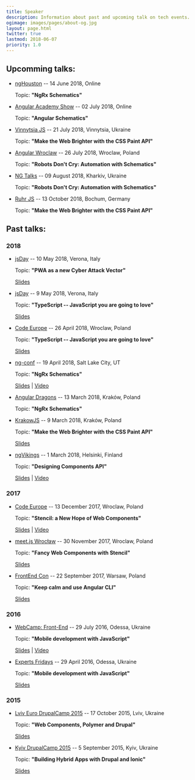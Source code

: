 ```yaml
---
title: Speaker
description: Information about past and upcoming talk on tech events.
ogimage: images/pages/about-og.jpg
layout: page.html
twitter: true
lastmod: 2018-06-07
priority: 1.0
---
```

## Upcomming talks:

- [ngHouston](https://www.meetup.com/ngHouston/) -- 14 June 2018, Online

  Topic: **"NgRx Schematics"**

- [Angular Academy Show](https://angular-academy.com/) -- 02 July 2018, Online

  Topic: **"Angular Schematics"**

- [Vinnytsia JS](http://vinnytsiajs.org/) -- 21 July 2018, Vinnytsia, Ukraine

  Topic: **"Make the Web Brighter with the CSS Paint API"**

- [Angular Wroclaw](https://www.meetup.com/AngularJS-Wrocław/) -- 26 July 2018, Wroclaw, Poland

  Topic: **"Robots Don't Cry: Automation with Schematics"**

- [NG Talks](https://ngtalks.io/) -- 09 August 2018, Kharkiv, Ukraine

  Topic: **"Robots Don't Cry: Automation with Schematics"**

- [Ruhr JS](https://ruhrjs.de/) -- 13 October 2018, Bochum, Germany

  Topic: **"Make the Web Brighter with the CSS Paint API"**

## Past talks:

### 2018

- [jsDay](https://2018.jsday.it/) -- 10 May 2018, Verona, Italy

  Topic: **"PWA as a new Cyber Attack Vector"**

  [Slides](https://speakerdeck.com/bobrov1989/pwa-as-a-new-cyber-attack-vector)

- [jsDay](https://2018.jsday.it/) -- 9 May 2018, Verona, Italy

  Topic: **"TypeScript -- JavaScript you are going to love"**

  [Slides](https://speakerdeck.com/bobrov1989/typescript-javascript-you-are-gonna-to-love-1)

- [Code Europe](https://www.codeeurope.pl) -- 26 April 2018, Wroclaw, Poland

  Topic: **"TypeScript -- JavaScript you are going to love"**

  [Slides](https://speakerdeck.com/bobrov1989/typescript-javascript-you-are-gonna-to-love)

- [ng-conf](https://www.ng-conf.org) -- 19 April 2018, Salt Lake City, UT

  Topic: **"NgRx Schematics"**

  [Slides](https://speakerdeck.com/bobrov1989/ngrx-schematics) | [Video](https://youtu.be/q3UcqG72Zl4)

- [Angular Dragons](https://www.meetup.com/Angular-Dragons/events/247151777/) -- 13 March 2018, Kraków, Poland

  Topic: **"NgRx Schematics"**

- [KrakowJS](http://conf.krakowjs.pl/) -- 9 March 2018, Kraków, Poland

  Topic: **"Make the Web Brighter with the CSS Paint API"**

  [Slides](http://slides.com/vitaliybobrov/krakowjs-css-paint-api)

- [ngVikings](https://2018.ngvikings.org/) -- 1 March 2018, Helsinki, Finland

  Topic: **"Designing Components API"**

  [Slides](https://speakerdeck.com/bobrov1989/designing-component-api) | [Video](https://youtu.be/hpDQeTIbrRE)

### 2017

- [Code Europe](https://2017autumn.codeeurope.pl/en) -- 13 December 2017, Wroclaw, Poland

  Topic: **"Stencil: a New Hope of Web Components"**

  [Slides](https://speakerdeck.com/bobrov1989/stencil-a-new-hope-of-web-components) | [Video](https://youtu.be/XJ_DPukLJRI)

- [meet.js Wrocław](https://www.meetup.com/meet-js-wroclaw/events/238619875/) -- 30 November 2017, Wroclaw, Poland

  Topic: **"Fancy Web Components with Stencil"**

  [Slides](https://speakerdeck.com/bobrov1989/fancy-web-components-with-stencil)

- [FrontEnd Con](http://frontend-con.io/) -- 22 September 2017, Warsaw, Poland

  Topic: **"Keep calm and use Angular CLI"**

  [Slides](https://docs.google.com/presentation/d/163227i-G20qaMdr1e74dzOqLv0jQU40nAzUWyLCK6AU/edit?usp=sharing)

### 2016

- [WebCamp: Front-End](http://webcamp.in.ua/2016/) -- 29 July 2016, Odessa, Ukraine

  Topic: **"Mobile development with JavaScript"**

  [Slides](https://docs.google.com/presentation/d/15_dfnWqU-bpWUVb0ISP_CDg0fgdQWrDjnVsd5jfiGdA/edit?usp=sharing) | [Video](https://youtu.be/6AKG7goUqDQ)

- [Experts Fridays](http://expertfridays.com/) -- 29 April 2016, Odessa, Ukraine

  Topic: **"Mobile development with JavaScript"**

  [Slides](https://docs.google.com/presentation/d/1NQkPvKJn_aVm3QH5X6AGUZpBua25fBlYbPXm2Mhau8o/edit?usp=sharing)

### 2015

- [Lviv Euro DrupalCamp 2015](http://lviv2015.drupal.ua/) -- 17 October 2015, Lviv, Ukraine

  Topic: **"Web Components, Polymer and Drupal"**

  [Slides](https://docs.google.com/presentation/d/1pyzEy60eYgdmtaX7JlEPFHHcsF2IwYyE6pZT05qbDfE/edit?usp=sharing)

- [Kyiv DrupalCamp 2015](http://camp15.drupal.ua/) -- 5 September 2015, Kyiv, Ukraine

  Topic: **"Building Hybrid Apps with Drupal and Ionic"**

  [Slides](https://docs.google.com/presentation/d/193IXo4MN1qNJ9DixMxmNmZjuW0FyFi-BEck0hB0xlBk/edit?usp=sharing)
